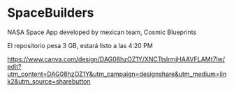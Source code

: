 # SpaceBuilders
NASA Space App developed by mexican team, Cosmic Blueprints

El repositorio pesa 3 GB, estará listo a las 4:20 PM

https://www.canva.com/design/DAG08hzOZ1Y/XNCTtslrmjHAAVFLAMt7lw/edit?utm_content=DAG08hzOZ1Y&utm_campaign=designshare&utm_medium=link2&utm_source=sharebutton
